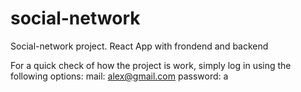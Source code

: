 # social-network

Social-network project. React App with frondend and backend

For a quick check of how the project is work, simply log in using the following options:
mail: alex@gmail.com
password: a
